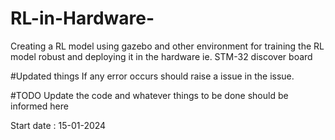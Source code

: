 # RL-in-Hardware-
Creating a RL model using gazebo and other environment for training the RL model robust and deploying it in the hardware ie. STM-32 discover board




#Updated things
If any error occurs should raise a issue in the issue.

#TODO
Update the code and whatever things to be done should be informed here

Start date : 15-01-2024
